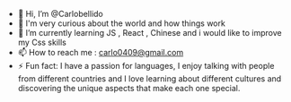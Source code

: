 - 👋 Hi, I’m @Carlobellido
- 👀 I'm very curious about the world and how things work
- 🌱 I’m currently learning JS , React , Chinese and i would like to improve my Css skills 
- 📫 How to reach me  : carlo0409@gmail.com
- ⚡ Fun fact: I have a passion for languages, I enjoy talking with people from different countries and I love learning about different cultures and discovering the unique aspects that make each one special.

<!---
Carlobellido/Carlobellido is a ✨ special ✨ repository because its `README.md` (this file) appears on your GitHub profile.
You can click the Preview link to take a look at your changes.
--->
